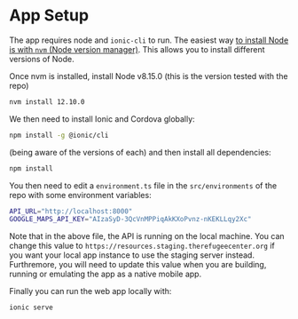 # App Setup

The app requires node and `ionic-cli` to run. The easiest way [to install Node is with `nvm` (Node version manager)](https://github.com/creationix/nvm). This allows you to install different versions of Node.

Once nvm is installed, install Node v8.15.0 (this is the version tested with the repo)

```sh
nvm install 12.10.0
```

We then need to install Ionic and Cordova globally:

```sh
npm install -g @ionic/cli
```

(being aware of the versions of each) and then install all dependencies:

```sh
npm install
```

You then need to edit a `environment.ts` file in the `src/environments` of the repo with some environment variables:

```sh
API_URL="http://localhost:8000"
GOOGLE_MAPS_API_KEY="AIzaSyD-3QcVnMPPiqAkKXoPvnz-nKEKLLqy2Xc"
```

Note that in the above file, the API is running on the local machine. You can change this
value to `https://resources.staging.therefugeecenter.org` if you want your local app instance 
to use the staging server instead. Furthremore, you will need to update this value when you 
are building, running or emulating the app as a native mobile app. 

Finally you can run the web app locally with:

```sh
ionic serve
```
